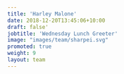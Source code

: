 ```yaml
---
title: 'Harley Malone'
date: 2018-12-20T13:45:06+10:00
draft: false'
jobtitle: 'Wednesday Lunch Greeter'
image: "images/team/sharpei.svg"
promoted: true
weight: 9
layout: team
---
```


